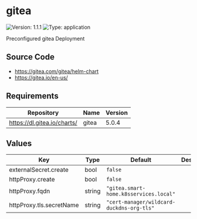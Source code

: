 # gitea

![Version: 1.1.1](https://img.shields.io/badge/Version-1.1.1-informational?style=flat-square) ![Type: application](https://img.shields.io/badge/Type-application-informational?style=flat-square)

Preconfigured gitea Deployment

## Source Code

* <https://gitea.com/gitea/helm-chart>
* <https://gitea.io/en-us/>

## Requirements

| Repository | Name | Version |
|------------|------|---------|
| https://dl.gitea.io/charts/ | gitea | 5.0.4 |

## Values

| Key | Type | Default | Description |
|-----|------|---------|-------------|
| externalSecret.create | bool | `false` |  |
| httpProxy.create | bool | `false` |  |
| httpProxy.fqdn | string | `"gitea.smart-home.k8sservices.local"` |  |
| httpProxy.tls.secretName | string | `"cert-manager/wildcard-duckdns-org-tls"` |  |

